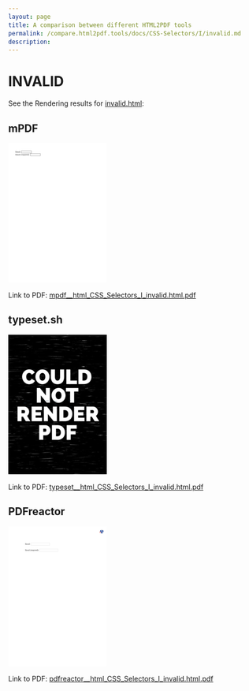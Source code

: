 ```yaml
---
layout: page
title: A comparison between different HTML2PDF tools
permalink: /compare.html2pdf.tools/docs/CSS-Selectors/I/invalid.md
description: 
---
```


# INVALID

See the Rendering results for [invalid.html](/html/CSS%20Selectors/I/invalid.html):

## mPDF
![](mpdf__html_CSS_Selectors_I_invalid.html.png) 

Link to PDF: [mpdf__html_CSS_Selectors_I_invalid.html.pdf](mpdf__html_CSS_Selectors_I_invalid.html.pdf)

## typeset.sh
![](typeset__html_CSS_Selectors_I_invalid.html.png) 

Link to PDF: [typeset__html_CSS_Selectors_I_invalid.html.pdf](typeset__html_CSS_Selectors_I_invalid.html.pdf)

## PDFreactor
![](pdfreactor__html_CSS_Selectors_I_invalid.html.png) 

Link to PDF: [pdfreactor__html_CSS_Selectors_I_invalid.html.pdf](pdfreactor__html_CSS_Selectors_I_invalid.html.pdf)
